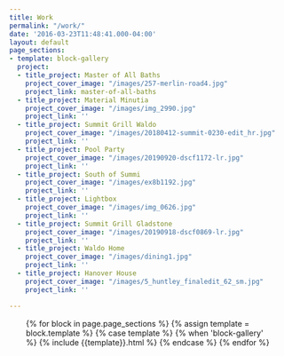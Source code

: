 ```yaml
---
title: Work
permalink: "/work/"
date: '2016-03-23T11:48:41.000-04:00'
layout: default
page_sections:
- template: block-gallery
  project:
  - title_project: Master of All Baths
    project_cover_image: "/images/257-merlin-road4.jpg"
    project_link: master-of-all-baths
  - title_project: Material Minutia
    project_cover_image: "/images/img_2990.jpg"
    project_link: ''
  - title_project: Summit Grill Waldo
    project_cover_image: "/images/20180412-summit-0230-edit_hr.jpg"
    project_link: ''
  - title_project: Pool Party
    project_cover_image: "/images/20190920-dscf1172-lr.jpg"
    project_link: ''
  - title_project: South of Summi
    project_cover_image: "/images/ex8b1192.jpg"
    project_link: ''
  - title_project: Lightbox
    project_cover_image: "/images/img_0626.jpg"
    project_link: ''
  - title_project: Summit Grill Gladstone
    project_cover_image: "/images/20190918-dscf0869-lr.jpg"
    project_link: ''
  - title_project: Waldo Home
    project_cover_image: "/images/dining1.jpg"
    project_link: ''
  - title_project: Hanover House
    project_cover_image: "/images/5_huntley_finaledit_62_sm.jpg"
    project_link: ''

---
```

<!-- --include feature_row-- -->
<div class="row" style="margin: 15px 30px;">
{% for block in page.page_sections %}
    {% assign template = block.template %}
    {% case template %}
        {% when 'block-gallery' %}
        {% include {{template}}.html %}
    {% endcase %}
{% endfor %}
</div>


<script src="https://ajax.googleapis.com/ajax/libs/jquery/3.6.0/jquery.min.js"></script>
<script>
$( document ).ready(function() {
    document.querySelectorAll('.project').forEach((project) => {
      console.log(project);
      project.addEventListener("mouseover", function(){
        project.children[0].children[0].style.visibility = "hidden";
      });
      project.addEventListener("mouseout", function(){
        project.children[0].children[0].style.visibility = "visible";
      });
    });
});
</script>